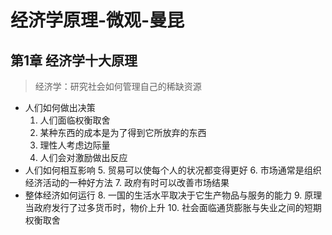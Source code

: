 # 经济学原理-微观-曼昆

## 第1章 经济学十大原理

> 经济学：研究社会如何管理自己的稀缺资源

- 人们如何做出决策
    1. 人们面临权衡取舍
    2. 某种东西的成本是为了得到它所放弃的东西
    3. 理性人考虑边际量
    4. 人们会对激励做出反应
- 人们如何相互影响
    5. 贸易可以使每个人的状况都变得更好
    6. 市场通常是组织经济活动的一种好方法
    7. 政府有时可以改善市场结果
- 整体经济如何运行
    8. 一国的生活水平取决于它生产物品与服务的能力
    9. 原理当政府发行了过多货币时，物价上升
    10. 社会面临通货膨胀与失业之间的短期权衡取舍

